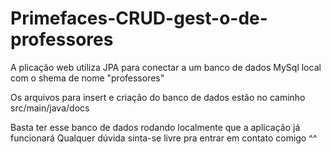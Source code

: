 # Primefaces-CRUD-gest-o-de-professores

A plicação web utiliza JPA para conectar a um banco de dados MySql local com o shema de nome "professores"

Os arquivos para insert e criação do banco de dados estão no caminho src/main/java/docs

Basta ter esse banco de dados rodando localmente que a aplicação já funcionará
Qualquer dúvida sinta-se livre pra entrar em contato comigo ^^

